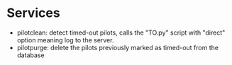 # Services
* pilotclean: detect timed-out pilots, calls the "TO.py" script with "direct" option meaning log to the server.
* pilotpurge: delete the pilots previously marked as timed-out from the database

